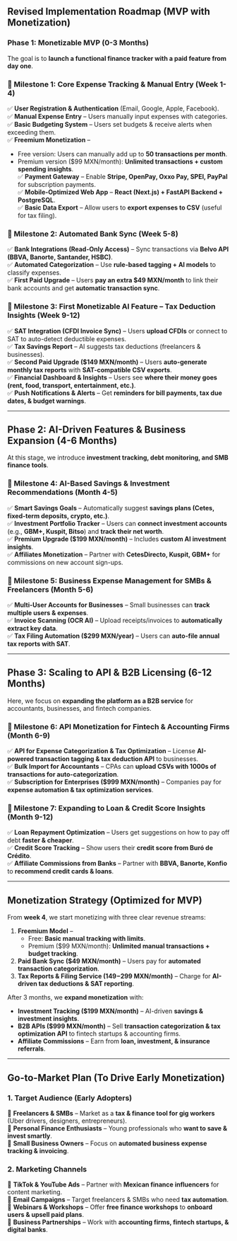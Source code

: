 ## **Revised Implementation Roadmap (MVP with Monetization)**
### **Phase 1: Monetizable MVP (0-3 Months)**
The goal is to **launch a functional finance tracker with a paid feature from day one**.

### **🚀 Milestone 1: Core Expense Tracking & Manual Entry (Week 1-4)**
✅ **User Registration & Authentication** (Email, Google, Apple, Facebook).  
✅ **Manual Expense Entry** – Users manually input expenses with categories.  
✅ **Basic Budgeting System** – Users set budgets & receive alerts when exceeding them.  
✅ **Freemium Monetization** –  
   - Free version: Users can manually add up to **50 transactions per month**.  
   - Premium version ($99 MXN/month): **Unlimited transactions + custom spending insights**.  
✅ **Payment Gateway** – Enable **Stripe, OpenPay, Oxxo Pay, SPEI, PayPal** for subscription payments.  
✅ **Mobile-Optimized Web App** – **React (Next.js) + FastAPI Backend + PostgreSQL**.  
✅ **Basic Data Export** – Allow users to **export expenses to CSV** (useful for tax filing).  

### **🚀 Milestone 2: Automated Bank Sync (Week 5-8)**
✅ **Bank Integrations (Read-Only Access)** – Sync transactions via **Belvo API (BBVA, Banorte, Santander, HSBC)**.  
✅ **Automated Categorization** – Use **rule-based tagging + AI models** to classify expenses.  
✅ **First Paid Upgrade** – Users **pay an extra $49 MXN/month** to link their bank accounts and get **automatic transaction sync**.  

### **🚀 Milestone 3: First Monetizable AI Feature – Tax Deduction Insights (Week 9-12)**
✅ **SAT Integration (CFDI Invoice Sync)** – Users **upload CFDIs** or connect to SAT to auto-detect deductible expenses.  
✅ **Tax Savings Report** – AI suggests tax deductions (freelancers & businesses).  
✅ **Second Paid Upgrade ($149 MXN/month)** – Users **auto-generate monthly tax reports** with **SAT-compatible CSV exports**.  
✅ **Financial Dashboard & Insights** – Users see **where their money goes (rent, food, transport, entertainment, etc.)**.  
✅ **Push Notifications & Alerts** – Get **reminders for bill payments, tax due dates, & budget warnings**.  

---

## **Phase 2: AI-Driven Features & Business Expansion (4-6 Months)**
At this stage, we introduce **investment tracking, debt monitoring, and SMB finance tools**.

### **🔹 Milestone 4: AI-Based Savings & Investment Recommendations (Month 4-5)**
✅ **Smart Savings Goals** – Automatically suggest **savings plans (Cetes, fixed-term deposits, crypto, etc.)**.  
✅ **Investment Portfolio Tracker** – Users can **connect investment accounts** (e.g., **GBM+, Kuspit, Bitso**) and **track their net worth**.  
✅ **Premium Upgrade ($199 MXN/month)** – Includes **custom AI investment insights**.  
✅ **Affiliates Monetization** – Partner with **CetesDirecto, Kuspit, GBM+** for commissions on new account sign-ups.  

### **🔹 Milestone 5: Business Expense Management for SMBs & Freelancers (Month 5-6)**
✅ **Multi-User Accounts for Businesses** – Small businesses can **track multiple users & expenses**.  
✅ **Invoice Scanning (OCR AI)** – Upload receipts/invoices to **automatically extract key data**.  
✅ **Tax Filing Automation ($299 MXN/year)** – Users can **auto-file annual tax reports with SAT**.  

---

## **Phase 3: Scaling to API & B2B Licensing (6-12 Months)**
Here, we focus on **expanding the platform as a B2B service** for accountants, businesses, and fintech companies.

### **🔹 Milestone 6: API Monetization for Fintech & Accounting Firms (Month 6-9)**
✅ **API for Expense Categorization & Tax Optimization** – License **AI-powered transaction tagging & tax deduction API** to businesses.  
✅ **Bulk Import for Accountants** – CPAs can **upload CSVs with 1000s of transactions for auto-categorization**.  
✅ **Subscription for Enterprises ($999 MXN/month)** – Companies pay for **expense automation & tax optimization services**.  

### **🔹 Milestone 7: Expanding to Loan & Credit Score Insights (Month 9-12)**
✅ **Loan Repayment Optimization** – Users get suggestions on how to pay off debt **faster & cheaper**.  
✅ **Credit Score Tracking** – Show users their **credit score from Buró de Crédito**.  
✅ **Affiliate Commissions from Banks** – Partner with **BBVA, Banorte, Konfio** to **recommend credit cards & loans**.  

---

## **Monetization Strategy (Optimized for MVP)**
From **week 4**, we start monetizing with three clear revenue streams:
1. **Freemium Model** –  
   - Free: **Basic manual tracking with limits**.  
   - Premium ($99 MXN/month): **Unlimited manual transactions + budget tracking**.  
2. **Paid Bank Sync ($49 MXN/month)** – Users pay for **automated transaction categorization**.  
3. **Tax Reports & Filing Service ($149-$299 MXN/month)** – Charge for **AI-driven tax deductions & SAT reporting**.

After 3 months, we **expand monetization** with:
- **Investment Tracking ($199 MXN/month)** – AI-driven **savings & investment insights**.  
- **B2B APIs ($999 MXN/month)** – Sell **transaction categorization & tax optimization API** to fintech startups & accounting firms.  
- **Affiliate Commissions** – Earn from **loan, investment, & insurance referrals**.  

---

## **Go-to-Market Plan (To Drive Early Monetization)**
### **1. Target Audience (Early Adopters)**
🎯 **Freelancers & SMBs** – Market as a **tax & finance tool for gig workers** (Uber drivers, designers, entrepreneurs).  
🎯 **Personal Finance Enthusiasts** – Young professionals who **want to save & invest smartly**.  
🎯 **Small Business Owners** – Focus on **automated business expense tracking & invoicing**.  

### **2. Marketing Channels**
📱 **TikTok & YouTube Ads** – Partner with **Mexican finance influencers** for content marketing.  
📩 **Email Campaigns** – Target freelancers & SMBs who need **tax automation**.  
🎤 **Webinars & Workshops** – Offer **free finance workshops** to **onboard users & upsell paid plans**.  
🤝 **Business Partnerships** – Work with **accounting firms, fintech startups, & digital banks**.  
